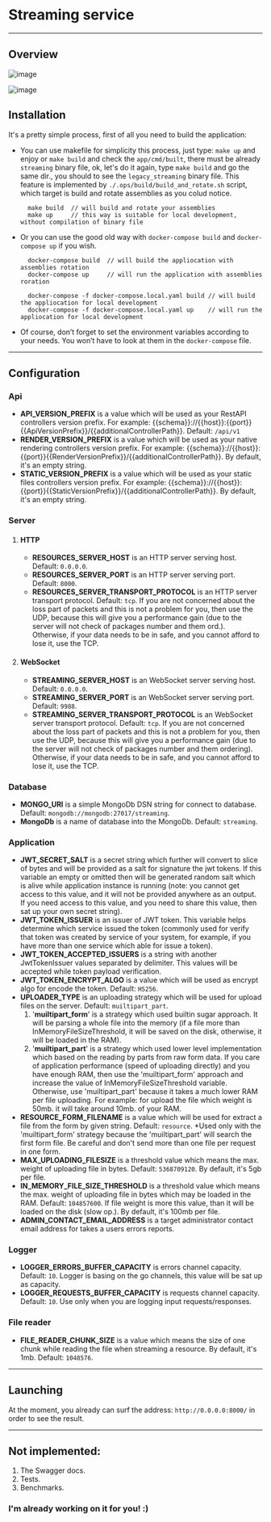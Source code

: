 # Streaming service

---

## Overview
![image](https://github.com/Borislavv/go-streaming/assets/50691459/b56e06a3-84a9-4a49-9c3a-dae754457454)

![image](https://github.com/Borislavv/go-streaming/assets/50691459/83e89529-6c0b-4202-bfc0-3af2b9f9111d)

## Installation

It's a pretty simple process, first of all you need to build the application:
- You can use makefile for simplicity this process, just type: `make up` and enjoy or `make build` and check the `app/cmd/built`, there must be already `streaming` binary file, ok, let's do it again, type `make build` and go the same dir., you should to see the `legacy_streaming` binary file. This feature is implemented by `./.ops/build/build_and_rotate.sh` script, which target is build and rotate assemblies as you colud notice.
  
  ```
    make build  // will build and rotate your assemblies
    make up     // this way is suitable for local development, without compilation of binary file
  ```
  
- Or you can use the good old way with `docker-compose build` and `docker-compose up` if you wish.

  ```
    docker-compose build  // will build the appliocation with assemblies rotation
    docker-compose up     // will run the application with assemblies roration
  
    docker-compose -f docker-compose.local.yaml build // will build the appliocation for local development
    docker-compose -f docker-compose.local.yaml up    // will run the appliocation for local development
  ```
  
- Of course, don’t forget to set the environment variables according to your needs. You won’t have to look at them in the `docker-compose` file.

---

## Configuration

### Api
- **API_VERSION_PREFIX** is a value which will be used as your RestAPI controllers version prefix.
  For example: {{schema}}://{{host}}:{{port}}{{ApiVersionPrefix}}/{{additionalControllerPath}}.
  Default: `/api/v1`
- **RENDER_VERSION_PREFIX** is a value which will be used as your native rendering controllers version prefix.
  For example: {{schema}}://{{host}}:{{port}}{{RenderVersionPrefix}}/{{additionalControllerPath}}.
  By default, it's an empty string.
- **STATIC_VERSION_PREFIX** is a value which will be used as your static files controllers version prefix.
  For example: {{schema}}://{{host}}:{{port}}{{StaticVersionPrefix}}/{{additionalControllerPath}}.
  By default, it's an empty string.

### Server
1. #### HTTP
   - **RESOURCES_SERVER_HOST** is an HTTP server serving host. Default: `0.0.0.0`.
   - **RESOURCES_SERVER_PORT** is an HTTP server serving port. Default: `8000`.
   - **RESOURCES_SERVER_TRANSPORT_PROTOCOL** is an HTTP server transport protocol. Default: `tcp`.
     If you are not concerned about the loss part of packets and this is not a problem for you, then use the UDP,
     because this will give you a performance gain (due to the server will not check of packages number and them ord.).
     Otherwise, if your data needs to be in safe, and you cannot afford to lose it, use the TCP.
2. #### WebSocket
   - **STREAMING_SERVER_HOST** is an WebSocket server serving host. Default: `0.0.0.0`.
   - **STREAMING_SERVER_PORT** is an WebSocket server serving port. Default: `9988`.
   - **STREAMING_SERVER_TRANSPORT_PROTOCOL** is an WebSocket server transport protocol. Default: `tcp`.
     If you are not concerned about the loss part of packets and this is not a problem for you, then use the UDP,
     because this will give you a performance gain (due to the server will not check of packages number and them ordering).
     Otherwise, if your data needs to be in safe, and you cannot afford to lose it, use the TCP.

### Database
- **MONGO_URI** is a simple MongoDb DSN string for connect to database. Default: `mongodb://mongodb:27017/streaming`.
- **MongoDb** is a name of database into the MongoDb. Default: `streaming`.

### Application
- **JWT_SECRET_SALT** is a secret string which further will convert to slice of bytes and will be provided
  as a salt for signature the jwt tokens.
  If this variable an empty or omitted then will be generated random salt which is alive while application instance
  is running (note: you cannot get access to this value, and it will not be provided anywhere as an output. If
  you need access to this value, and you need to share this value, then sat up your own secret string).
- **JWT_TOKEN_ISSUER** is an issuer of JWT token. This variable helps determine which service issued the token
  (commonly used for verify that token was created by service of your system, for example,
  if you have more than one service which able for issue a token).
- **JWT_TOKEN_ACCEPTED_ISSUERS** is a string with another JwtTokenIssuer values separated by delimiter. This values will
  be accepted while token payload verification.
- **JWT_TOKEN_ENCRYPT_ALGO** is a value which will be used as encrypt algo for encode the token. Default: `HS256`.
- **UPLOADER_TYPE** is an uploading strategy which will be used for upload files on the server. Default: `muiltipart_part`.
  1. '**muiltipart_form**' is a strategy which used builtin sugar approach. It will be parsing a whole file into the
            memory (if a file more than InMemoryFileSizeThreshold, it will be saved on the disk, otherwise, it will be
            loaded in the RAM).
  2. '**muiltipart_part**' is a strategy which used lower level implementation which based on the reading by parts
      from raw form data.
  If you care of application performance (speed of uploading directly) and you have enough RAM, then use
  the 'muiltipart_form' approach and increase the value of InMemoryFileSizeThreshold variable.
  Otherwise, use 'muiltipart_part' because it takes a much lower RAM per file uploading.
  For example: for upload the file which weight is 50mb. it will take around 10mb. of your RAM.
- **RESOURCE_FORM_FILENAME** is a value which will be used for extract a file from the form by given string. Default: `resource`.
  *Used only with the 'muiltipart_form' strategy because the 'muiltipart_part' will search the first form file.
  Be careful and don't send more than one file per request in one form.
- **MAX_UPLOADING_FILESIZE** is a threshold value which means the max. weight of uploading file in bytes. Default: `5368709120`.
  By default, it's 5gb per file.
- **IN_MEMORY_FILE_SIZE_THRESHOLD** is a threshold value which means the max. weight of uploading file in bytes
  which may be loaded in the RAM. Default: `104857600`. If file weight is more this value, than it will be loaded on the disk (slow op.).
  By default, it's 100mb per file.
- **ADMIN_CONTACT_EMAIL_ADDRESS** is a target administrator contact email address for takes a users errors reports.

### Logger
- **LOGGER_ERRORS_BUFFER_CAPACITY** is errors channel capacity. Default: `10`.
  Logger is basing on the go channels, this value will be sat up as capacity.
- **LOGGER_REQUESTS_BUFFER_CAPACITY** is requests channel capacity. Default: `10`.
  Use only when you are logging input requests/responses.

### File reader
- **FILE_READER_CHUNK_SIZE** is a value which means the size of one chunk while reading the file when streaming a resource.
  By default, it's 1mb. Default: `1048576`.

---

## Launching

At the moment, you already can surf the address: `http://0.0.0.0:8000/` in order to see the result.


---

## Not implemented:

1. The Swagger docs.
2. Tests.
3. Benchmarks.

### I'm already working on it for you! :)

